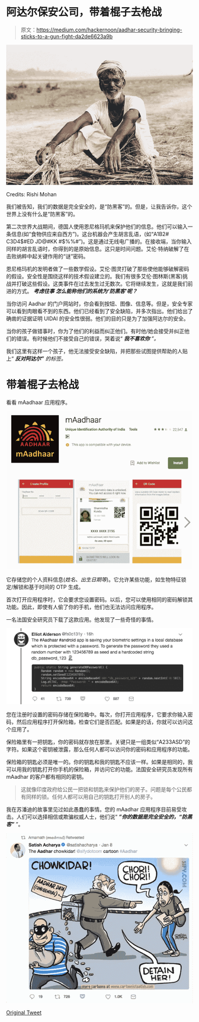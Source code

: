 # 阿达尔保安公司，带着棍子去枪战

> 原文：<https://medium.com/hackernoon/aadhar-security-bringing-sticks-to-a-gun-fight-da2de6623a9b>

![](img/0130b5d8654d47e4da51cdc25637c529.png)

Credits: Rishi Mohan

我们被告知，我们的数据是完全安全的，是“防黑客”的。但是，让我告诉你，这个世界上没有什么是“防黑客”的。

第二次世界大战期间，德国人使用恩尼格玛机来保护他们的信息。他们可以输入一条信息(如“食物供应来自西方”)。这台机器会产生胡言乱语，(如“A1B2# C3D4$#ED JD@#KK #$%%#”)。这是通过无线电广播的。在接收端，当你输入同样的胡言乱语时，你得到的是原始信息。这只是时间问题。艾伦·特纳破解了在击败纳粹中起关键作用的“谜”密码。

恩尼格玛机的发明者做了一些数学假设。艾伦·图灵打破了那些使他能够破解密码的假设。安全性是围绕这样的技术假设建立的。我们有很多艾伦·图林斯(黑客)挑战并打破这些假设。这类事件在过去发生过无数次。它将继续发生，这就是我们前进的方式。 ***考虑往事*** ***怎么能称他们的系统为‘防黑客’呢？***

当你访问 Aadhar 的门户网站时，你会看到按钮、图像、信息等。但是，安全专家可以看到肉眼看不到的东西。他们已经看到了安全缺陷，并多次指出。他们给出了确凿的证据证明 UIDAI 的安全性很弱。他们的目的只是为了加强阿达尔的安全。

当你的孩子做错事时，你为了他们的利益而纠正他们。有时他/她会接受并纠正他们的错误。有时候他们不接受自己的错误，哭着说“ ***我不喜欢你*** *”。*

我们这里有这样一个孩子，他无法接受安全缺陷，并把那些试图提供帮助的人贴上“ ***反对阿达尔”*** *的标签。*

# 带着棍子去枪战

看看 mAadhaar 应用程序。

![](img/6f04488e7e3204ef84ec72480a7ccbbe.png)

它存储您的个人资料信息(*姓名、出生日期等*)。它允许某些功能，如生物特征锁定/解锁和基于时间的 OTP 生成。

首次打开应用程序时，它会要求您设置密码。以后，您可以使用相同的密码解锁其功能。因此，即使有人偷了你的手机，他们也无法访问应用程序。

一名法国安全研究员下载了这款应用。他发现了一些奇怪的事情。

![](img/79d2e72925b5c62654aaad52eacba525.png)

您在注册时设置的密码存储在保险箱中。每次，你打开应用程序，它要求你输入密码，然后应用程序打开保险箱，检查它们是否匹配。如果是的话，你就可以访问这个应用了。

保险箱里有一把钥匙，你的密码就存放在那里。关键只是一组类似“A233ASD”的字符。如果这个密钥被泄露，那么任何人都可以访问你的密码和应用程序的功能。

保险箱的钥匙必须是唯一的。你的钥匙和我的钥匙不应该一样。如果是相同的，我可以用我的钥匙打开你手机的保险箱，并访问它的功能。法国安全研究员发现所有 mAadhar 的客户都有相同的密钥。

> 这就像印度政府给公民一把锁和钥匙来保护他们的房子。问题是每个公民都有同样的锁。任何人都可以用自己的钥匙打开别人的房子。

我在苏潘迪的故事里见过如此愚蠢的事情。您的 mAadhar 应用程序目前易受攻击。人们可以选择相信或欺骗权威人士，他们说“ ***”你的数据是完全安全的，“防黑客”*** ”。

![](img/4ef4b30b3c3272b0f45540f960b7cfe7.png)

[Original Tweet](https://twitter.com/satishacharya/status/950359550896480257)